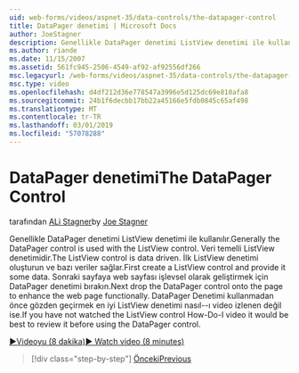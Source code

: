 ```yaml
---
uid: web-forms/videos/aspnet-35/data-controls/the-datapager-control
title: DataPager denetimi | Microsoft Docs
author: JoeStagner
description: Genellikle DataPager denetimi ListView denetimi ile kullanılır. Veri temelli ListView denetimidir. İlk ListView denetimi oluşturun ve bazı d sağlayın...
ms.author: riande
ms.date: 11/15/2007
ms.assetid: 561fc945-2506-4549-af92-af92556df266
msc.legacyurl: /web-forms/videos/aspnet-35/data-controls/the-datapager-control
msc.type: video
ms.openlocfilehash: d4df212d36e778547a3996e5d125dc69e810afa8
ms.sourcegitcommit: 24b1f6decbb17bb22a45166e5fdb0845c65af498
ms.translationtype: MT
ms.contentlocale: tr-TR
ms.lasthandoff: 03/01/2019
ms.locfileid: "57078288"
---
```

<a name="the-datapager-control"></a><span data-ttu-id="f33d2-105">DataPager denetimi</span><span class="sxs-lookup"><span data-stu-id="f33d2-105">The DataPager Control</span></span>
====================
<span data-ttu-id="f33d2-106">tarafından [ALi Stagner](https://github.com/JoeStagner)</span><span class="sxs-lookup"><span data-stu-id="f33d2-106">by [Joe Stagner](https://github.com/JoeStagner)</span></span>

<span data-ttu-id="f33d2-107">Genellikle DataPager denetimi ListView denetimi ile kullanılır.</span><span class="sxs-lookup"><span data-stu-id="f33d2-107">Generally the DataPager control is used with the ListView control.</span></span> <span data-ttu-id="f33d2-108">Veri temelli ListView denetimidir.</span><span class="sxs-lookup"><span data-stu-id="f33d2-108">The ListView control is data driven.</span></span> <span data-ttu-id="f33d2-109">İlk ListView denetimi oluşturun ve bazı veriler sağlar.</span><span class="sxs-lookup"><span data-stu-id="f33d2-109">First create a ListView control and provide it some data.</span></span> <span data-ttu-id="f33d2-110">Sonraki sayfaya web sayfası işlevsel olarak geliştirmek için DataPager denetimi bırakın.</span><span class="sxs-lookup"><span data-stu-id="f33d2-110">Next drop the DataPager control onto the page to enhance the web page functionally.</span></span> <span data-ttu-id="f33d2-111">DataPager Denetimi kullanmadan önce gözden geçirmek en iyi ListView denetimi nasıl--ı video izlenen değil ise.</span><span class="sxs-lookup"><span data-stu-id="f33d2-111">If you have not watched the ListView control How-Do-I video it would be best to review it before using the DataPager control.</span></span>

[<span data-ttu-id="f33d2-112">&#9654;Videoyu (8 dakika)</span><span class="sxs-lookup"><span data-stu-id="f33d2-112">&#9654; Watch video (8 minutes)</span></span>](https://channel9.msdn.com/Blogs/ASP-NET-Site-Videos/the-datapager-control)

> [!div class="step-by-step"]
> [<span data-ttu-id="f33d2-113">Önceki</span><span class="sxs-lookup"><span data-stu-id="f33d2-113">Previous</span></span>](the-listview-control.md)
